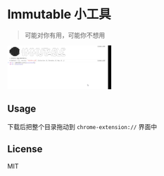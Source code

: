 # Immutable 小工具

> 可能对你有用，可能你不想用

<img src="./demo.gif" height="100px" />

## Usage 

下载后把整个目录拖动到 `chrome-extension://` 界面中

## License
MIT
